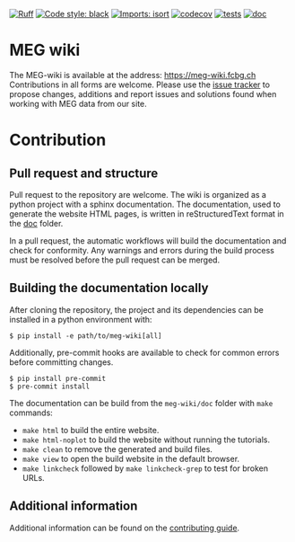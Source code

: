 [![Ruff](https://img.shields.io/endpoint?url=https://raw.githubusercontent.com/astral-sh/ruff/main/assets/badge/v2.json)](https://github.com/astral-sh/ruff)
[![Code style: black](https://img.shields.io/badge/code%20style-black-000000.svg)](https://github.com/psf/black)
[![Imports: isort](https://img.shields.io/badge/%20imports-isort-%231674b1?style=flat&labelColor=ef8336)](https://pycqa.github.io/isort/)
[![codecov](https://codecov.io/gh/fcbg-platforms/meg-wiki/graph/badge.svg?token=XxO34oZis3)](https://codecov.io/gh/fcbg-platforms/meg-wiki)
[![tests](https://github.com/fcbg-platforms/meg-wiki/actions/workflows/pytest.yaml/badge.svg?branch=main)](https://github.com/fcbg-platforms/meg-wiki/actions/workflows/pytest.yaml)
[![doc](https://github.com/fcbg-platforms/meg-wiki/actions/workflows/doc.yml/badge.svg?branch=main)](https://github.com/fcbg-platforms/meg-wiki/actions/workflows/doc.yml)

# MEG wiki

The MEG-wiki is available at the address: https://meg-wiki.fcbg.ch
Contributions in all forms are welcome. Please use the
[issue tracker](https://github.com/fcbg-platforms/meg-wiki/issues) to propose changes,
additions and report issues and solutions found when working with MEG data from our
site.

# Contribution

## Pull request and structure

Pull request to the repository are welcome. The wiki is organized as a python project
with a sphinx documentation. The documentation, used to generate the website HTML pages,
is written in reStructuredText format in the
[doc](https://github.com/fcbg-platforms/meg-wiki/tree/main/doc) folder.

In a pull request, the automatic workflows will build the documentation and check for
conformity. Any warnings and errors during the build process must be resolved before the
pull request can be merged.

## Building the documentation locally

After cloning the repository, the project and its dependencies can be installed in a
python environment with:

```
$ pip install -e path/to/meg-wiki[all]
```

Additionally, pre-commit hooks are available to check for common errors before
committing changes.

```
$ pip install pre-commit
$ pre-commit install
```

The documentation can be build from the `meg-wiki/doc` folder with `make` commands:

- `make html` to build the entire website.
- `make html-noplot` to build the website without running the tutorials.
- `make clean` to remove the generated and build files.
- `make view` to open the build website in the default browser.
- `make linkcheck` followed by `make linkcheck-grep` to test for broken URLs.

## Additional information

Additional information can be found on the
[contributing guide](https://meg-wiki.fcbg.ch/contributing.html).
